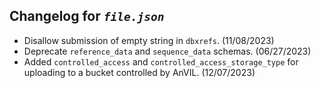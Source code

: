 ## Changelog for *`file.json`*

* Disallow submission of empty string in `dbxrefs`. (11/08/2023)
* Deprecate `reference_data` and `sequence_data` schemas. (06/27/2023)
* Added `controlled_access` and `controlled_access_storage_type` for uploading to a bucket controlled by AnVIL. (12/07/2023)
